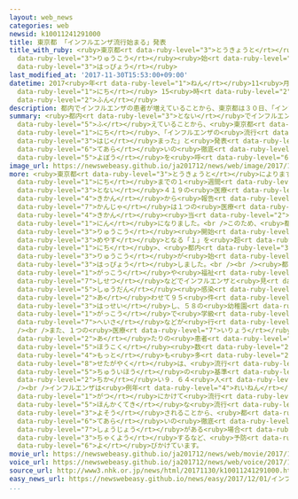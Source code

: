 ```yaml
---
layout: web_news
categories: web
newsid: k10011241291000
title: 東京都 「インフルエンザ流行始まる」発表
title_with_ruby: <ruby>東京都<rt data-ruby-level="3">とうきょうと</rt></ruby> 「インフルエンザ<ruby>流行<rt
  data-ruby-level="3">りゅうこう</rt></ruby><ruby>始<rt data-ruby-level="3">はじ</rt></ruby>まる」<ruby>発表<rt
  data-ruby-level="3">はっぴょう</rt></ruby>
last_modified_at: '2017-11-30T15:53:00+09:00'
datetime: 2017<ruby>年<rt data-ruby-level="1">ねん</rt></ruby>11<ruby>月<rt data-ruby-level="1">がつ</rt></ruby>30<ruby>日<rt
  data-ruby-level="1">にち</rt></ruby> 15<ruby>時<rt data-ruby-level="2">じ</rt></ruby>53<ruby>分<rt
  data-ruby-level="2">ふん</rt></ruby>
description: 都内でインフルエンザの患者が増えていることから、東京都は３０日、「インフルエンザの流行が始まった」と発表し、こまめな手洗いの徹底など予防を呼びかけています。
summary: <ruby>都内<rt data-ruby-level="3">とない</rt></ruby>でインフルエンザの<ruby>患者<rt data-ruby-level="7">かんじゃ</rt></ruby>が<ruby>増<rt
  data-ruby-level="5">ふ</rt></ruby>えていることから、<ruby>東京都<rt data-ruby-level="3">とうきょうと</rt></ruby>は３０<ruby>日<rt
  data-ruby-level="1">にち</rt></ruby>、「インフルエンザの<ruby>流行<rt data-ruby-level="3">りゅうこう</rt></ruby>が<ruby>始<rt
  data-ruby-level="3">はじ</rt></ruby>まった」と<ruby>発表<rt data-ruby-level="3">はっぴょう</rt></ruby>し、こまめな<ruby>手洗<rt
  data-ruby-level="6">てあら</rt></ruby>いの<ruby>徹底<rt data-ruby-level="7">てってい</rt></ruby>など<ruby>予防<rt
  data-ruby-level="5">よぼう</rt></ruby>を<ruby>呼<rt data-ruby-level="6">よ</rt></ruby>びかけています。
image_url: https://newswebeasy.github.io/ja201712/news/web/image/2017/11/30/K10011241291_1711301505_1711301507_01_02.jpg
more: <ruby>東京都<rt data-ruby-level="3">とうきょうと</rt></ruby>によりますと、<ruby>今月<rt data-ruby-level="2">こんげつ</rt></ruby>２６<ruby>日<rt
  data-ruby-level="1">にち</rt></ruby>までの１<ruby>週間<rt data-ruby-level="2">しゅうかん</rt></ruby>に<ruby>都内<rt
  data-ruby-level="3">とない</rt></ruby>４１９の<ruby>医療<rt data-ruby-level="7">いりょう</rt></ruby><ruby>機関<rt
  data-ruby-level="4">きかん</rt></ruby>から<ruby>報告<rt data-ruby-level="5">ほうこく</rt></ruby>されたインフルエンザの<ruby>患者<rt
  data-ruby-level="7">かんじゃ</rt></ruby>は１つの<ruby>医療<rt data-ruby-level="7">いりょう</rt></ruby><ruby>機関<rt
  data-ruby-level="4">きかん</rt></ruby><ruby>当<rt data-ruby-level="2">あ</rt></ruby>たり１．８６<ruby>人<rt
  data-ruby-level="1">にん</rt></ruby>になりました。<br />このため、<ruby>都<rt data-ruby-level="3">と</rt></ruby>は、<ruby>流行<rt
  data-ruby-level="3">りゅうこう</rt></ruby><ruby>開始<rt data-ruby-level="3">かいし</rt></ruby>の<ruby>目安<rt
  data-ruby-level="3">めやす</rt></ruby>となる「１」を<ruby>超<rt data-ruby-level="7">こ</rt></ruby>えたとして、３０<ruby>日<rt
  data-ruby-level="1">にち</rt></ruby>、<ruby>都内<rt data-ruby-level="3">とない</rt></ruby>でインフルエンザの<ruby>流行<rt
  data-ruby-level="3">りゅうこう</rt></ruby>が<ruby>始<rt data-ruby-level="3">はじ</rt></ruby>まったと<ruby>発表<rt
  data-ruby-level="3">はっぴょう</rt></ruby>しました。<br /><br /><ruby>都内<rt data-ruby-level="3">とない</rt></ruby>ではすでに<ruby>学校<rt
  data-ruby-level="1">がっこう</rt></ruby>や<ruby>福祉<rt data-ruby-level="7">ふくし</rt></ruby><ruby>施設<rt
  data-ruby-level="7">しせつ</rt></ruby>などでインフルエンザと<ruby>見<rt data-ruby-level="1">み</rt></ruby>られる<ruby>集団<rt
  data-ruby-level="5">しゅうだん</rt></ruby><ruby>感染<rt data-ruby-level="7">かんせん</rt></ruby>が<ruby>合<rt
  data-ruby-level="2">あ</rt></ruby>わせて９５<ruby>件<rt data-ruby-level="5">けん</rt></ruby><ruby>発生<rt
  data-ruby-level="3">はっせい</rt></ruby>し、５８の<ruby>幼稚園<rt data-ruby-level="7">ようちえん</rt></ruby>や<ruby>学校<rt
  data-ruby-level="1">がっこう</rt></ruby>で<ruby>学級<rt data-ruby-level="3">がっきゅう</rt></ruby><ruby>閉鎖<rt
  data-ruby-level="7">へいさ</rt></ruby>などが<ruby>行<rt data-ruby-level="2">おこな</rt></ruby>われたということです。<br
  /><br />また、１つの<ruby>医療<rt data-ruby-level="7">いりょう</rt></ruby><ruby>機関<rt data-ruby-level="4">きかん</rt></ruby><ruby>当<rt
  data-ruby-level="2">あ</rt></ruby>たりの<ruby>患者<rt data-ruby-level="7">かんじゃ</rt></ruby>の<ruby>報告<rt
  data-ruby-level="5">ほうこく</rt></ruby><ruby>数<rt data-ruby-level="2">すう</rt></ruby>が<ruby>最<rt
  data-ruby-level="4">もっと</rt></ruby>も<ruby>多<rt data-ruby-level="2">おお</rt></ruby>かった<ruby>世田谷区<rt
  data-ruby-level="8">せたがやく</rt></ruby>は、<ruby>流行<rt data-ruby-level="3">りゅうこう</rt></ruby><ruby>注意報<rt
  data-ruby-level="5">ちゅういほう</rt></ruby>の<ruby>基準<rt data-ruby-level="5">きじゅん</rt></ruby>となる「１０」に<ruby>近<rt
  data-ruby-level="2">ちか</rt></ruby>い９．６４<ruby>人<rt data-ruby-level="1">にん</rt></ruby>となっています。<br
  /><br />インフルエンザは<ruby>例年<rt data-ruby-level="4">れいねん</rt></ruby>１２<ruby>月<rt data-ruby-level="1">がつ</rt></ruby>から３<ruby>月<rt
  data-ruby-level="1">がつ</rt></ruby>にかけて<ruby>流行<rt data-ruby-level="3">りゅうこう</rt></ruby>し、これから<ruby>本格的<rt
  data-ruby-level="5">ほんかくてき</rt></ruby>な<ruby>流行<rt data-ruby-level="3">りゅうこう</rt></ruby>が<ruby>予想<rt
  data-ruby-level="3">よそう</rt></ruby>されることから、<ruby>都<rt data-ruby-level="3">と</rt></ruby>はこまめな<ruby>手洗<rt
  data-ruby-level="6">てあら</rt></ruby>いの<ruby>徹底<rt data-ruby-level="7">てってい</rt></ruby>やせきなどの<ruby>症状<rt
  data-ruby-level="7">しょうじょう</rt></ruby>がある<ruby>場合<rt data-ruby-level="2">ばあい</rt></ruby>はマスクを<ruby>着用<rt
  data-ruby-level="3">ちゃくよう</rt></ruby>するなど、<ruby>予防<rt data-ruby-level="5">よぼう</rt></ruby>を<ruby>呼<rt
  data-ruby-level="6">よ</rt></ruby>びかけています。
movie_url: https://newswebeasy.github.io/ja201712/news/web/movie/2017/11/30/k10011241291_201711301826_201711301835.mp4
voice_url: https://newswebeasy.github.io/ja201712/news/web/voice/2017/11/30/k10011241291_201711301826_201711301835.mp3
source_url: http://www3.nhk.or.jp/news/html/20171130/k10011241291000.html
easy_news_url: https://newswebeasy.github.io/news/easy/2017/12/01/インフルエンザになる人が増えて流行が始まる
...
```

